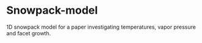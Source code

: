# Snowpack-model
1D snowpack model for a paper investigating temperatures, vapor pressure and facet growth. 
